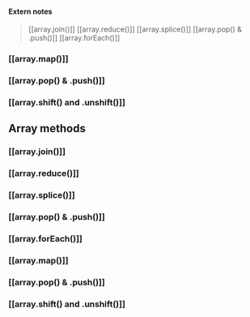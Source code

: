 #### Extern notes
> [[array.join()]]
> [[array.reduce()]]
> [[array.splice()]]
 [[array.pop() & .push()]]
 [[array.forEach()]]

### [[array.map()]]

### [[array.pop() & .push()]]

### [[array.shift() and .unshift()]]



## Array methods

### [[array.join()]]

### [[array.reduce()]]

### [[array.splice()]]

### [[array.pop() & .push()]]

### [[array.forEach()]]

### [[array.map()]]

### [[array.pop() & .push()]]

### [[array.shift() and .unshift()]]